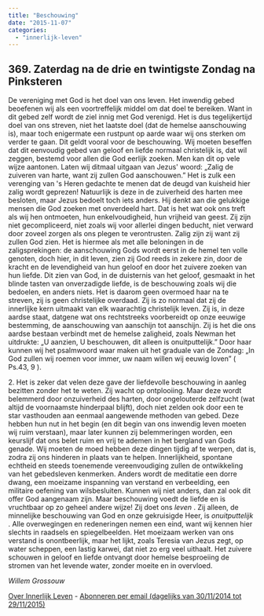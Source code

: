 ```yaml
---
title: "Beschouwing"
date: "2015-11-07"
categories: 
  - "innerlijk-leven"
---
```


## 369\. Zaterdag na de drie en twintigste Zondag na Pinksteren

De vereniging met God is het doel van ons leven. Het inwendig gebed beoefenen wij als een voortreffelijk middel om dat doel te bereiken. Want in dit gebed zelf wordt de ziel innig met God verenigd. Het is dus tegelijkertijd doel van ons streven, niet het laatste doel (dat de hemelse aanschouwing is), maar toch enigermate een rustpunt op aarde waar wij ons sterken om verder te gaan. Dit geldt vooral voor de beschouwing. Wij moeten beseffen dat dit eenvoudig gebed van geloof en liefde normaal christelijk is, dat wil zeggen, bestemd voor allen die God eerlijk zoeken. Men kan dit op vele wijze aantonen. Laten wij ditmaal uitgaan van Jezus' woord: „Zalig de zuiveren van harte, want zij zullen God aanschouwen.” Het is zulk een verenging van 's Heren gedachte te menen dat de deugd van kuisheid hier zalig wordt geprezen! Natuurlijk is deze in de zuiverheid des harten mee besloten, maar Jezus bedoelt toch iets anders. Hij denkt aan die gelukkige mensen die God zoeken met onverdeeld hart. Dat is het wat ook ons treft als wij hen ontmoeten, hun enkelvoudigheid, hun vrijheid van geest. Zij zijn niet gecompliceerd, niet zoals wij voor allerlei dingen beducht, niet verward door zoveel zorgen als ons plegen te verontrusten. Zalig zijn zij want zij zullen God zien. Het is hiermee als met alle beloningen in de zaligsprekingen: de aanschouwing Gods wordt eerst in de hemel ten volle genoten, doch hier, in dit leven, zien zij God reeds in zekere zin, door de kracht en de levendigheid van hun geloof en door het zuivere zoeken van hun liefde. Dit zien van God, in de duisternis van het geloof, gesmaakt in het blinde tasten van onverzadigde liefde, is de beschouwing zoals wij die bedoelen, en anders niets. Het is daarom geen overmoed haar na te streven, zij is geen christelijke overdaad. Zij is zo normaal dat zij de innerlijke kern uitmaakt van elk waarachtig christelijk leven. Zij is, in deze aardse staat, datgene wat ons rechtstreeks voorbereidt op onze eeuwige bestemming, de aanschouwing van aanschijn tot aanschijn. Zij is het die ons aardse bestaan verbindt met de hemelse zaligheid, zoals Newman het uitdrukte: „U aanzien, U beschouwen, dit alleen is onuitputtelijk.” Door haar kunnen wij het psalmwoord waar maken uit het graduale van de Zondag: „In God zullen wij roemen voor immer, uw naam willen wij eeuwig loven” ( Ps.43, 9 ).

2\. Het is zeker dat velen deze gave der liefdevolle beschouwing in aanleg bezitten zonder het te weten. Zij wacht op ontplooiing. Maar deze wordt belemmerd door onzuiverheid des harten, door ongelouterde zelfzucht (wat altijd de voornaamste hinderpaal blijft), doch niet zelden ook door een te star vasthouden aan eenmaal aangewende methoden van gebed. Deze hebben hun nut in het begin (en dit begin van ons inwendig leven moeten wij ruim verstaan), maar later kunnen zij belemmeringen worden, een keurslijf dat ons belet ruim en vrij te ademen in het bergland van Gods genade. Wij moeten de moed hebben deze dingen tijdig af te werpen, dat is, zodra zij ons hinderen in plaats van te helpen. Innerlijkheid, spontane echtheid en steeds toenemende vereenvoudiging zullen de ontwikkeling van het gebedsleven kenmerken. Anders wordt de meditatie een dorre dwang, een moeizame inspanning van verstand en verbeelding, een militaire oefening van wilsbesluiten. Kunnen wij niet anders, dan zal ook dit offer God aangenaam zijn. Maar beschouwing voedt de liefde en is vruchtbaar op zo geheel andere wijze! Zij doet ons _leven_ . Zij alleen, de minnelijke beschouwing van God en onze gekruisigde Heer, is _onuitputtelijk_ . Alle overwegingen en redeneringen nemen een eind, want wij kennen hier slechts in raadsels en spiegelbeelden. Het moeizaam werken van ons verstand is onontbeerlijk, maar het lijkt, zoals Teresia van Jezus zegt, op water scheppen, een lastig karwei, dat niet zo erg veel uithaalt. Het zuivere schouwen in geloof en liefde ontvangt door hemelse besproeiing de stromen van het levende water, zonder moeite en in overvloed.

_Willem Grossouw_

[Over Innerlijk Leven](/blog/een-jaar-lang-innerlijk-leven-op-geloven-leren/) - [Abonneren per email (dagelijks van 30/11/2014 tot 29/11/2015)](http://eepurl.com/9P3DT)
